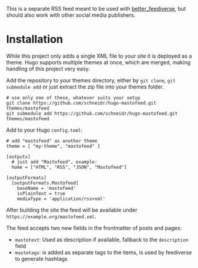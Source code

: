 This is a separate RSS feed meant to be used with [better_feediverse](https://github.com/The-Spinoff-Group/better_feediverse), but should also work with other social media publishers.

# Installation

While this project only adds a single XML file to your site it is deployed as a theme. Hugo supports multiple themes at once, which are merged, making handling of this project very easy.

Add the repository to your themes directory, either by `git clone`, `git submodule add` or just extract the zip file into your themes folder.

    # use only one of these, whatever suits your setup
    git clone https://github.com/schneidr/hugo-mastofeed.git themes/mastofeed
    git submodule add https://github.com/schneidr/hugo-mastofeed.git themes/mastofeed

Add to your Hugo `config.toml`:

    # add "mastofeed" as another theme
    theme = [ "my-theme", "mastofeed" ]

    [outputs]
      # just add "Mastofeed", example:
      home = ["HTML", "RSS", "JSON", "Mastofeed"]
    
    [outputFormats]
      [outputFormats.Mastofeed]
        baseName = 'mastofeed'
        isPlainText = true
        mediaType = 'application/rss+xml'

After building the site the feed will be available under `https://example.org/mastofeed.xml`.

The feed accepts two new fields in the frontmatter of posts and pages:

- `mastotext`: Used as description if available, fallback to the `description` field
- `mastotags`: is added as separate tags to the items, is used by feediverse to generate hashtags
